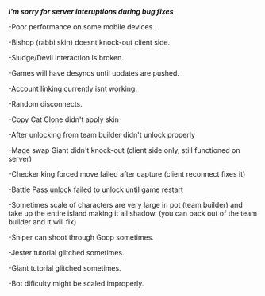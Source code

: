 ***I'm sorry for server interuptions during bug fixes***

-Poor performance on some mobile devices.

-Bishop (rabbi skin) doesnt knock-out client side.

-Sludge/Devil interaction is broken.

-Games will have desyncs until updates are pushed.

-Account linking currently isnt working.

-Random disconnects.

-Copy Cat Clone didn't apply skin

-After unlocking from team builder didn't unlock properly

-Mage swap Giant didn't knock-out (client side only, still functioned on server)

-Checker king forced move failed after capture (client reconnect fixes it)

-Battle Pass unlock failed to unlock until game restart

-Sometimes scale of characters are very large in pot (team builder) and take up the entire island making it all shadow. (you can back out of the team builder and it will fix)

-Sniper can shoot through Goop sometimes.

-Jester tutorial glitched sometimes.

-Giant tutorial glitched sometimes.

-Bot dificulty might be scaled improperly.
